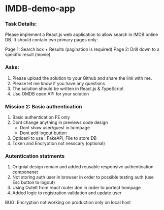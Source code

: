 # IMDB-demo-app

### Task Details:

Please implement a React.js web application to allow search in IMDB online DB.
It should contain two primary pages only:

Page 1: Search box + Results (pagination is required)
Page 2: Drill down to a specific result (movie)

### Asks:

1. Please upload the solution to your Github and share the link with me.
2. Please let me know if you have any questions
3. The solution should be written in React.js & TypeScript
4. Use OMDB open API for your solution

### Mission 2: Basic authentication

1. Basic authentication FE only
2. Dont change anything in previews code design
   - Dont show user/guest in hompage
   - Dont add logout button
3. Optioanl to use : FakeAPi, File to store DB
4. Token and Encryption not nesscary (optional)

### Autentication statments

1. Orignial design remain and added reusable responsive authentication componenet
2. Not storing auth user in browser in order to possible testing auth (use Esc button to logout)
3. Using Outelt from react router don in order to portect hompage
4. Added logic to registration validation and update user

BUG: Encryption not working on production only on local host
